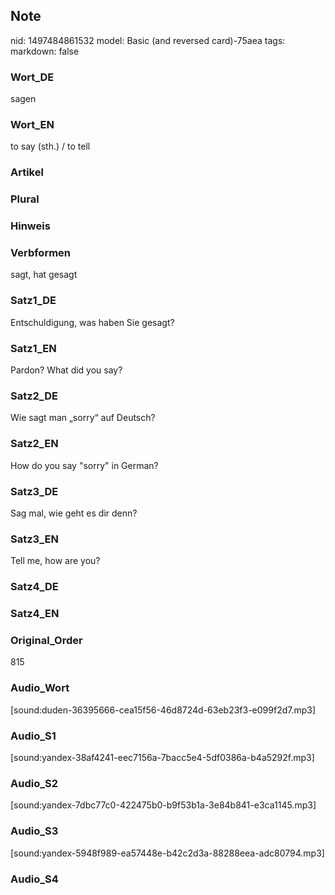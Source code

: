 ## Note
nid: 1497484861532
model: Basic (and reversed card)-75aea
tags: 
markdown: false

### Wort_DE
sagen

### Wort_EN
to say (sth.) / to tell

### Artikel


### Plural


### Hinweis


### Verbformen
sagt, hat gesagt

### Satz1_DE
Entschuldigung, was haben Sie gesagt?

### Satz1_EN
Pardon? What did you say?

### Satz2_DE
Wie sagt man „sorry“ auf Deutsch?

### Satz2_EN
How do you say "sorry" in German?

### Satz3_DE
Sag mal, wie geht es dir denn?

### Satz3_EN
Tell me, how are you?

### Satz4_DE


### Satz4_EN


### Original_Order
815

### Audio_Wort
[sound:duden-36395666-cea15f56-46d8724d-63eb23f3-e099f2d7.mp3]

### Audio_S1
[sound:yandex-38af4241-eec7156a-7bacc5e4-5df0386a-b4a5292f.mp3]

### Audio_S2
[sound:yandex-7dbc77c0-422475b0-b9f53b1a-3e84b841-e3ca1145.mp3]

### Audio_S3
[sound:yandex-5948f989-ea57448e-b42c2d3a-88288eea-adc80794.mp3]

### Audio_S4

